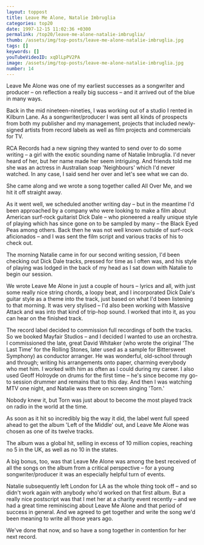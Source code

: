 ```yaml
---
layout: toppost
title: Leave Me Alone, Natalie Imbruglia
categories: top20
date: 1997-12-15 11:02:36 +0300
permalink: /top20/leave-me-alone-natalie-imbruglia/
thumb: /assets/img/top-posts/leave-me-alone-natalie-imbruglia.jpg
tags: []
keywords: []
youTubeVideoID: xqDlLpPV2PA
image: /assets/img/top-posts/leave-me-alone-natalie-imbruglia.jpg
number: 14
---
```


Leave Me Alone was one of my earliest successes as a songwriter and producer – on reflection a really big success – and it arrived out of the blue in many ways.

Back in the mid nineteen-nineties, I was working out of a studio I rented in Kilburn Lane. As a songwriter/producer I was sent all kinds of prospects from both my publisher and my management, projects that included newly-signed artists from record labels as well as film projects and commercials for TV.

RCA Records had a new signing they wanted to send over to do some writing – a girl with the exotic sounding name of Natalie Imbruglia. I'd never heard of her, but her name made her seem intriguing. And friends told me she was an actress in Australian soap 'Neighbours' which I'd never watched. In any case, I said send her over and let's see what we can do.

She came along and we wrote a song together called All Over Me, and we hit it off straight away. 

As it went well, we scheduled another writing day – but in the meantime I'd been approached by a company who were looking to make a film about American surf-rock guitarist Dick Dale – who pioneered a really unique style of playing which has since gone on to be sampled by many – the Black Eyed Peas among others. Back then he was not well known outside of surf-rock aficionados – and I was sent the film script and various tracks of his to check out.

The morning Natalie came in for our second writing session, I'd been checking out Dick Dale tracks, pressed for time as I often was, and his style of playing was lodged in the back of my head as I sat down with Natalie to begin our session.

We wrote Leave Me Alone in just a couple of hours – lyrics and all, with just some really nice string chords, a loopy beat, and I incorporated Dick Dale's guitar style as a theme into the track, just based on what I'd been listening to that morning. It was very stylised – I'd also been working with Massive Attack and was into that kind of trip-hop sound. I worked that into it, as you can hear on the finished track.

The record label decided to commission full recordings of both the tracks. So we booked Mayfair Studios – and I decided I wanted to use an orchestra. I commissioned the late, great David Whitaker (who wrote the original 'The Last Time' for the Rolling Stones, later used as a sample for Bittersweet Symphony) as conductor arranger. He was wonderful, old-school through and through; writing his arrangements onto paper, charming everybody who met him. I worked with him as often as I could during my career. I also used Geoff Holroyde on drums for the first time – he's since become my go-to session drummer and remains that to this day.
And then I was watching MTV one night, and Natalie was there on screen singing 'Torn.' 

Nobody knew it, but Torn was just about to become the most played track on radio in the world at the time. 

As soon as it hit so incredibly big the way it did, the label went full speed ahead to get the album 'Left of the Middle' out, and Leave Me Alone was chosen as one of its twelve tracks.

The album was a global hit, selling in excess of 10 million copies, reaching no 5 in the UK, as well as no 10 in the states. 

A big bonus, too, was that Leave Me Alone was among the best received of all the songs on the album from a critical perspective – for a young songwriter/producer it was an especially helpful turn of events.

Natalie subsequently left London for LA as the whole thing took off – and so didn't work again with anybody who'd worked on that first album. But a really nice postscript was that I met her at a charity event recently – and we had a great time reminiscing about Leave Me Alone and that period of success in general. And we agreed to get together and write the song we'd been meaning to write all those years ago. 

We've done that now, and so have a song together in contention for her next record.